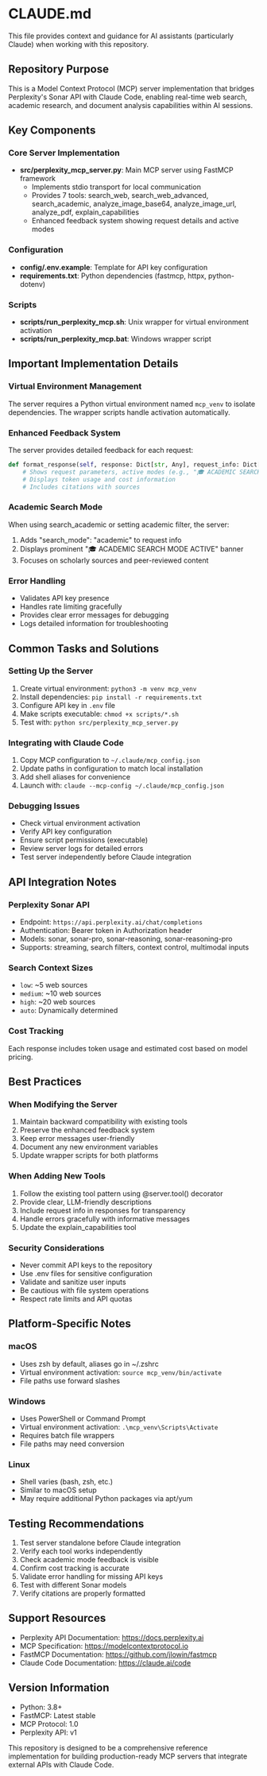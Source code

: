 # CLAUDE.md

This file provides context and guidance for AI assistants (particularly Claude) when working with this repository.

## Repository Purpose

This is a Model Context Protocol (MCP) server implementation that bridges Perplexity's Sonar API with Claude Code, enabling real-time web search, academic research, and document analysis capabilities within AI sessions.

## Key Components

### Core Server Implementation
- **src/perplexity_mcp_server.py**: Main MCP server using FastMCP framework
  - Implements stdio transport for local communication
  - Provides 7 tools: search_web, search_web_advanced, search_academic, analyze_image_base64, analyze_image_url, analyze_pdf, explain_capabilities
  - Enhanced feedback system showing request details and active modes

### Configuration
- **config/.env.example**: Template for API key configuration
- **requirements.txt**: Python dependencies (fastmcp, httpx, python-dotenv)

### Scripts
- **scripts/run_perplexity_mcp.sh**: Unix wrapper for virtual environment activation
- **scripts/run_perplexity_mcp.bat**: Windows wrapper script

## Important Implementation Details

### Virtual Environment Management
The server requires a Python virtual environment named `mcp_venv` to isolate dependencies. The wrapper scripts handle activation automatically.

### Enhanced Feedback System
The server provides detailed feedback for each request:
```python
def format_response(self, response: Dict[str, Any], request_info: Dict[str, Any] = None) -> str:
    # Shows request parameters, active modes (e.g., "🎓 ACADEMIC SEARCH MODE ACTIVE")
    # Displays token usage and cost information
    # Includes citations with sources
```

### Academic Search Mode
When using search_academic or setting academic filter, the server:
1. Adds "search_mode": "academic" to request info
2. Displays prominent "🎓 ACADEMIC SEARCH MODE ACTIVE" banner
3. Focuses on scholarly sources and peer-reviewed content

### Error Handling
- Validates API key presence
- Handles rate limiting gracefully
- Provides clear error messages for debugging
- Logs detailed information for troubleshooting

## Common Tasks and Solutions

### Setting Up the Server
1. Create virtual environment: `python3 -m venv mcp_venv`
2. Install dependencies: `pip install -r requirements.txt`
3. Configure API key in `.env` file
4. Make scripts executable: `chmod +x scripts/*.sh`
5. Test with: `python src/perplexity_mcp_server.py`

### Integrating with Claude Code
1. Copy MCP configuration to `~/.claude/mcp_config.json`
2. Update paths in configuration to match local installation
3. Add shell aliases for convenience
4. Launch with: `claude --mcp-config ~/.claude/mcp_config.json`

### Debugging Issues
- Check virtual environment activation
- Verify API key configuration
- Ensure script permissions (executable)
- Review server logs for detailed errors
- Test server independently before Claude integration

## API Integration Notes

### Perplexity Sonar API
- Endpoint: `https://api.perplexity.ai/chat/completions`
- Authentication: Bearer token in Authorization header
- Models: sonar, sonar-pro, sonar-reasoning, sonar-reasoning-pro
- Supports: streaming, search filters, context control, multimodal inputs

### Search Context Sizes
- `low`: ~5 web sources
- `medium`: ~10 web sources
- `high`: ~20 web sources
- `auto`: Dynamically determined

### Cost Tracking
Each response includes token usage and estimated cost based on model pricing.

## Best Practices

### When Modifying the Server
1. Maintain backward compatibility with existing tools
2. Preserve the enhanced feedback system
3. Keep error messages user-friendly
4. Document any new environment variables
5. Update wrapper scripts for both platforms

### When Adding New Tools
1. Follow the existing tool pattern using @server.tool() decorator
2. Provide clear, LLM-friendly descriptions
3. Include request info in responses for transparency
4. Handle errors gracefully with informative messages
5. Update the explain_capabilities tool

### Security Considerations
- Never commit API keys to the repository
- Use .env files for sensitive configuration
- Validate and sanitize user inputs
- Be cautious with file system operations
- Respect rate limits and API quotas

## Platform-Specific Notes

### macOS
- Uses zsh by default, aliases go in ~/.zshrc
- Virtual environment activation: `source mcp_venv/bin/activate`
- File paths use forward slashes

### Windows
- Uses PowerShell or Command Prompt
- Virtual environment activation: `.\mcp_venv\Scripts\Activate`
- Requires batch file wrappers
- File paths may need conversion

### Linux
- Shell varies (bash, zsh, etc.)
- Similar to macOS setup
- May require additional Python packages via apt/yum

## Testing Recommendations

1. Test server standalone before Claude integration
2. Verify each tool works independently
3. Check academic mode feedback is visible
4. Confirm cost tracking is accurate
5. Validate error handling for missing API keys
6. Test with different Sonar models
7. Verify citations are properly formatted

## Support Resources

- Perplexity API Documentation: https://docs.perplexity.ai
- MCP Specification: https://modelcontextprotocol.io
- FastMCP Documentation: https://github.com/jlowin/fastmcp
- Claude Code Documentation: https://claude.ai/code

## Version Information

- Python: 3.8+
- FastMCP: Latest stable
- MCP Protocol: 1.0
- Perplexity API: v1

This repository is designed to be a comprehensive reference implementation for building production-ready MCP servers that integrate external APIs with Claude Code.